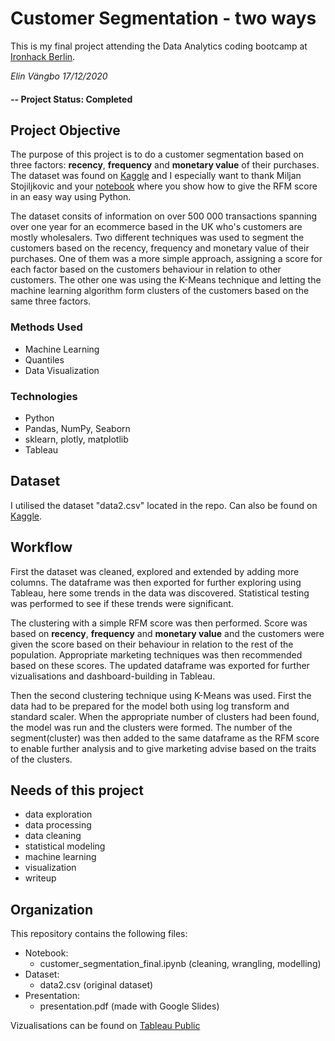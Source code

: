 # Customer Segmentation - two ways
This is my final project attending the Data Analytics coding bootcamp at [Ironhack Berlin](https://www.ironhack.com/en/berlin).

*Elin Vängbo* 
*17/12/2020* 


#### -- Project Status: Completed

## Project Objective
The purpose of this project is to do a customer segmentation based on three factors: **recency**, **frequency** and **monetary value** of their purchases. The dataset was found on [Kaggle](https://www.kaggle.com/carrie1/ecommerce-data) and I especially want to thank Miljan Stojiljkovic and your [notebook](https://www.kaggle.com/miljan/customer-segmentation) where you show how to give the RFM score in an easy way using Python. 

The dataset consits of information on over 500 000 transactions spanning over one year for an ecommerce based in the UK who's customers are mostly wholesalers. Two different techniques was used to segment the customers based on the recency, frequency and monetary value of their purchases. One of them was a more simple approach, assigning a score for each factor based on the customers behaviour in relation to other customers. The other one was using the K-Means technique and letting the machine learning algorithm form clusters of the customers based on the same three factors. 

### Methods Used
* Machine Learning
* Quantiles 
* Data Visualization

### Technologies 
* Python
* Pandas, NumPy, Seaborn
* sklearn, plotly, matplotlib
* Tableau

## Dataset 
I utilised the dataset "data2.csv" located in the repo. Can also be found on [Kaggle](https://www.kaggle.com/carrie1/ecommerce-data). 

## Workflow
First the dataset was cleaned, explored and extended by adding more columns. The dataframe was then exported for further exploring using Tableau, here some trends in the data was discovered. Statistical testing was performed to see if these trends were significant. 

The clustering with a simple RFM score was then performed. Score was based on **recency**, **frequency** and **monetary value** and the customers were given the score based on their behaviour in relation to the rest of the population. Appropriate marketing techniques was then recommended based on these scores. The updated dataframe was exported for further vizualisations and dashboard-building in Tableau. 

Then the second clustering technique using K-Means was used. First the data had to be prepared for the model both using log transform and standard scaler. When the appropriate number of clusters had been found, the model was run and the clusters were formed. The number of the segment(cluster) was then added to the same dataframe as the RFM score to enable further analysis and to give marketing advise based on the traits of the clusters. 

## Needs of this project
- data exploration
- data processing
- data cleaning
- statistical modeling
- machine learning
- visualization
- writeup

## Organization
This repository contains the following files:
- Notebook:
    - customer_segmentation_final.ipynb (cleaning, wrangling, modelling)
- Dataset:
    - data2.csv (original dataset)
- Presentation: 
    - presentation.pdf (made with Google Slides)

Vizualisations can be found on [Tableau Public](https://public.tableau.com/profile/elin.v.ngbo#!/vizhome/EcommerceCustomerSegmentation/SegmentOverview)


